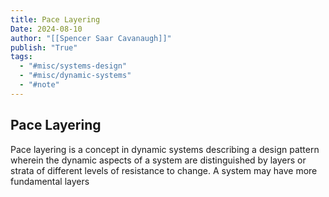 ```yaml
---
title: Pace Layering
Date: 2024-08-10
author: "[[Spencer Saar Cavanaugh]]"
publish: "True"
tags:
  - "#misc/systems-design"
  - "#misc/dynamic-systems"
  - "#note"
---
```


## Pace Layering

Pace layering is a concept in dynamic systems describing a design pattern wherein the dynamic aspects of a system are distinguished by layers or strata of different levels of resistance to change. A system may have more fundamental layers
